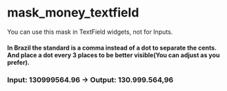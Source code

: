 # mask_money_textfield

You can use this mask in TextField widgets, not for Inputs.

<h4>In Brazil the standard is a comma instead of a dot to separate the cents. And place a dot every 3 places to be better visible(You can adjust as you prefer).</h4>

<h3>Input: 130999564.96  -> Output: 130.999.564,96</h3>


